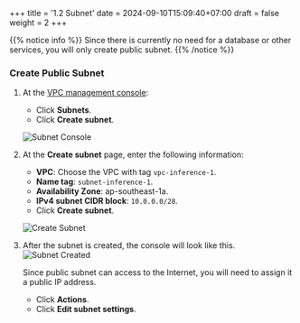 +++
title = '1.2 Subnet'
date = 2024-09-10T15:09:40+07:00
draft = false
weight = 2
+++

{{% notice info %}}
Since there is currently no need for a database or other services, you will only create public subnet.
{{% /notice %}}

### Create Public Subnet
1. At the [VPC management console](https://console.aws.amazon.com/vpc/home):
    - Click **Subnets**.
    - Click **Create subnet**.
   
    ![Subnet Console](/images/1-vpc-in-aws/img-4.png)

2. At the **Create subnet** page, enter the following information:
    - **VPC**: Choose the VPC with tag `vpc-inference-1`. 
    - **Name tag**: `subnet-inference-1`.
    - **Availability Zone**: ap-southeast-1a.
    - **IPv4 subnet CIDR block**: `10.0.0.0/28`.
    - Click **Create subnet**.

    ![Create Subnet](/images/1-vpc-in-aws/img-5.png)

3. After the subnet is created, the console will look like this. 
    ![Subnet Created](/images/1-vpc-in-aws/img-6.png)

   Since public subnet can access to the Internet, you will need to assign it a public IP address.
   - Click **Actions**. 
   - Click **Edit subnet settings**.

